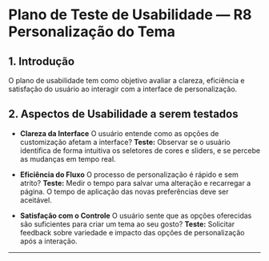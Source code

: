# Plano de Teste de Usabilidade — R8 Personalização do Tema

## 1. Introdução

O plano de usabilidade tem como objetivo avaliar a clareza, eficiência e satisfação do usuário ao interagir com a interface de personalização.

## 2. Aspectos de Usabilidade a serem testados

- **Clareza da Interface**
  O usuário entende como as opções de customização afetam a interface?
  **Teste:** Observar se o usuário identifica de forma intuitiva os seletores de cores e sliders, e se percebe as mudanças em tempo real.

- **Eficiência do Fluxo**
  O processo de personalização é rápido e sem atrito?
  **Teste:** Medir o tempo para salvar uma alteração e recarregar a página. O tempo de aplicação das novas preferências deve ser aceitável.

- **Satisfação com o Controle**
  O usuário sente que as opções oferecidas são suficientes para criar um tema ao seu gosto?
  **Teste:** Solicitar feedback sobre variedade e impacto das opções de personalização após a interação.

---
